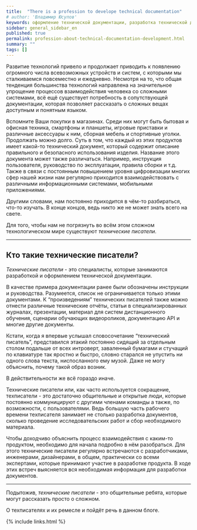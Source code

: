 ```yaml
---
title:  "There is a profession to develope technical documentation"
# author: 'Владимир Юсупов'
keywords: оформление технической документации, разработка технической документации, техписатель, блог технического писателя, технический писатель москва
sidebar: general_sidebar_en
published: true
permalink: profession-about-technical-documentation-development.html
summary: ""
tags: []
---
```


Развитие технологий привело и продолжает приводить к появлению огромного числа всевозможных устройств и систем, с которыми мы сталкиваемся повсеместно и ежедневно. Несмотря на то, что общая тенденция большинства технологий направлена на значительное упрощение процессов взаимодействия человека со сложными системами, всё ещё существует потребность в сопутствующей документации, которая позволяет рассказать о сложных вещах доступным и понятным языком.

Вспомните Ваши покупки в магазинах. Среди них могут быть бытовая и офисная техника, смартфоны и планшеты, игровые приставки и различные аксессуары к ним, сборная мебель и спортивные уголки. Продолжать можно долго. Суть в том, что каждый из этих продуктов имеет какой-то технический документ, который содержит описание правильного и безопасного использования изделия. Название этого документа может также  различаться. Например, инструкция пользователя, руководство по эксплуатации, правила сборки и т.д. Также в связи с постоянным повышением уровня цифровизации многих сфер нашей жизни нам регулярно приходится взаимодействовать с различными информационными системами, мобильными приложениями.

Другими словами, нам постоянно приходится в чём-то разбираться, что-то изучать. В конце концов, ведь никто же не может знать всего на свете. 

Для того, чтобы нам не погрязнуть во всём этом сложном технологическом мире существуют *технические писатели*.

***


## Кто такие технические писатели?

*Технические писатели* - это специалисты, которые занимаются разработкой и оформлением технической документации. 

В качестве примера документации ранее были обозначены инструкции и руководства. Разумеется, список не ограничивается только этими документами. К “произведениям” технических писателей также можно отнести различные технические отчёты, статьи в специализированных журналах, презентации, материал для систем дистанционного обучения, сценарии обучающих видеороликов, документацию API и многие другие документы.

Кстати, когда я впервые услышал словосочетание “технический писатель”, представился этакий постоянно сидящий за отдельным столом подальше от всех интроверт, заваленный бумагами и стучащий по клавиатуре так яростно и быстро, словно старался не упустить ни одного слова текста, ниспосланного ему музой. Даже не могу объяснить, почему такой образ возник. 

В действительности же всё гораздо иначе. 

Технические писатели или, как часто используется сокращение, техписатели - это достаточно общительные и открытые люди, которые постоянно коммуницируют с другими членами команды а также, по возможности, с пользователями. Ведь большую часть рабочего времени техписателя занимает не столько разработка документов, сколько проведение исследовательских работ и сбор необходимого материала. 

Чтобы доходчиво объяснить процесс взаимодействия с каким-то продуктом, необходимо для начала подробно в нём разобраться. Для этого технические писатели регулярно встречаются с разработчиками, инженерами, дизайнерами, в общем, практически со всеми экспертами, которые принимают участие в разработке продукта. В ходе этих встреч выясняется вся необходимая информация для разработки документов. 

***

Подытожив, *технические писатели* - это общительные ребята, которые могут рассказать просто о сложном. 

О техписателях и их ремесле и пойдёт речь в данном блоге.

{% include links.html %}
